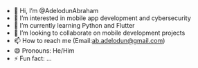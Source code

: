 - 👋 Hi, I’m @AdelodunAbraham
- 👀 I’m interested in mobile app development and cybersecurity
- 🌱 I’m currently learning Python and Flutter
- 💞️ I’m looking to collaborate on mobile development projects
- 📫 How to reach me (Email:ab.adelodun@gmail.com)
- 😄 Pronouns: He/Him
- ⚡ Fun fact: ...

<!---
AdelodunAbraham/AdelodunAbraham is a ✨ special ✨ repository because its `README.md` (this file) appears on your GitHub profile.
You can click the Preview link to take a look at your changes.
--->
